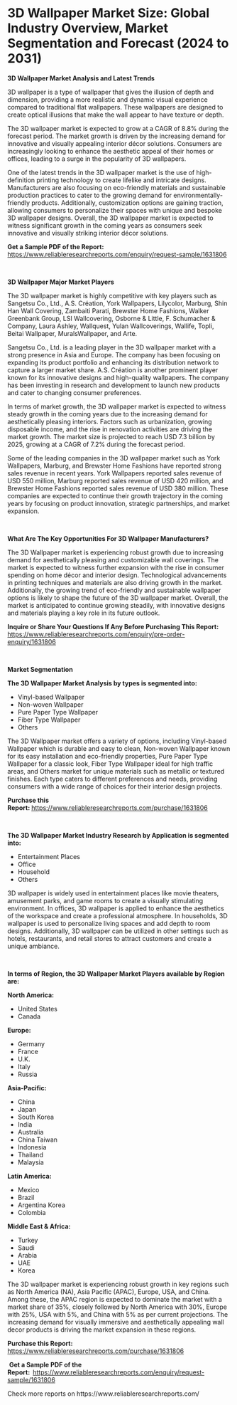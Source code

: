<p><h1>3D Wallpaper Market Size: Global Industry Overview, Market Segmentation and Forecast (2024 to 2031)</h1></p><p><strong>3D Wallpaper Market Analysis and Latest Trends</strong></p>
<p><p>3D wallpaper is a type of wallpaper that gives the illusion of depth and dimension, providing a more realistic and dynamic visual experience compared to traditional flat wallpapers. These wallpapers are designed to create optical illusions that make the wall appear to have texture or depth.</p><p>The 3D wallpaper market is expected to grow at a CAGR of 8.8% during the forecast period. The market growth is driven by the increasing demand for innovative and visually appealing interior décor solutions. Consumers are increasingly looking to enhance the aesthetic appeal of their homes or offices, leading to a surge in the popularity of 3D wallpapers.</p><p>One of the latest trends in the 3D wallpaper market is the use of high-definition printing technology to create lifelike and intricate designs. Manufacturers are also focusing on eco-friendly materials and sustainable production practices to cater to the growing demand for environmentally-friendly products. Additionally, customization options are gaining traction, allowing consumers to personalize their spaces with unique and bespoke 3D wallpaper designs. Overall, the 3D wallpaper market is expected to witness significant growth in the coming years as consumers seek innovative and visually striking interior décor solutions.</p></p>
<p><strong>Get a Sample PDF of the Report:&nbsp;</strong> <a href="https://www.reliableresearchreports.com/enquiry/request-sample/1631806">https://www.reliableresearchreports.com/enquiry/request-sample/1631806</a></p>
<p>&nbsp;</p>
<p><strong>3D Wallpaper Major Market Players</strong></p>
<p><p>The 3D wallpaper market is highly competitive with key players such as Sangetsu Co., Ltd., A.S. Création, York Wallpapers, Lilycolor, Marburg, Shin Han Wall Covering, Zambaiti Parati, Brewster Home Fashions, Walker Greenbank Group, LSI Wallcovering, Osborne & Little, F. Schumacher & Company, Laura Ashley, Wallquest, Yulan Wallcoverings, Wallife, Topli, Beitai Wallpaper, MuralsWallpaper, and Arte.</p><p>Sangetsu Co., Ltd. is a leading player in the 3D wallpaper market with a strong presence in Asia and Europe. The company has been focusing on expanding its product portfolio and enhancing its distribution network to capture a larger market share. A.S. Création is another prominent player known for its innovative designs and high-quality wallpapers. The company has been investing in research and development to launch new products and cater to changing consumer preferences.</p><p>In terms of market growth, the 3D wallpaper market is expected to witness steady growth in the coming years due to the increasing demand for aesthetically pleasing interiors. Factors such as urbanization, growing disposable income, and the rise in renovation activities are driving the market growth. The market size is projected to reach USD 7.3 billion by 2025, growing at a CAGR of 7.2% during the forecast period.</p><p>Some of the leading companies in the 3D wallpaper market such as York Wallpapers, Marburg, and Brewster Home Fashions have reported strong sales revenue in recent years. York Wallpapers reported sales revenue of USD 550 million, Marburg reported sales revenue of USD 420 million, and Brewster Home Fashions reported sales revenue of USD 380 million. These companies are expected to continue their growth trajectory in the coming years by focusing on product innovation, strategic partnerships, and market expansion.</p></p>
<p>&nbsp;</p>
<p><strong>What Are The Key Opportunities For 3D Wallpaper Manufacturers?</strong></p>
<p><p>The 3D Wallpaper market is experiencing robust growth due to increasing demand for aesthetically pleasing and customizable wall coverings. The market is expected to witness further expansion with the rise in consumer spending on home décor and interior design. Technological advancements in printing techniques and materials are also driving growth in the market. Additionally, the growing trend of eco-friendly and sustainable wallpaper options is likely to shape the future of the 3D wallpaper market. Overall, the market is anticipated to continue growing steadily, with innovative designs and materials playing a key role in its future outlook.</p></p>
<p><strong>Inquire or Share Your Questions If Any Before Purchasing This Report:</strong> <a href="https://www.reliableresearchreports.com/enquiry/pre-order-enquiry/1631806">https://www.reliableresearchreports.com/enquiry/pre-order-enquiry/1631806</a></p>
<p>&nbsp;</p>
<p><strong>Market Segmentation</strong></p>
<p><strong>The 3D Wallpaper Market Analysis by types is segmented into:</strong></p>
<p><ul><li>Vinyl-based Wallpaper</li><li>Non-woven Wallpaper</li><li>Pure Paper Type Wallpaper</li><li>Fiber Type Wallpaper</li><li>Others</li></ul></p>
<p><p>The 3D Wallpaper market offers a variety of options, including Vinyl-based Wallpaper which is durable and easy to clean, Non-woven Wallpaper known for its easy installation and eco-friendly properties, Pure Paper Type Wallpaper for a classic look, Fiber Type Wallpaper ideal for high traffic areas, and Others market for unique materials such as metallic or textured finishes. Each type caters to different preferences and needs, providing consumers with a wide range of choices for their interior design projects.</p></p>
<p><strong>Purchase this Report:&nbsp;</strong><a href="https://www.reliableresearchreports.com/purchase/1631806">https://www.reliableresearchreports.com/purchase/1631806</a></p>
<p>&nbsp;</p>
<p><strong>The 3D Wallpaper Market Industry Research by Application is segmented into:</strong></p>
<p><ul><li>Entertainment Places</li><li>Office</li><li>Household</li><li>Others</li></ul></p>
<p><p>3D wallpaper is widely used in entertainment places like movie theaters, amusement parks, and game rooms to create a visually stimulating environment. In offices, 3D wallpaper is applied to enhance the aesthetics of the workspace and create a professional atmosphere. In households, 3D wallpaper is used to personalize living spaces and add depth to room designs. Additionally, 3D wallpaper can be utilized in other settings such as hotels, restaurants, and retail stores to attract customers and create a unique ambiance.</p></p>
<p>&nbsp;</p>
<p><strong>In terms of Region, the 3D Wallpaper Market Players available by Region are:</strong></p>
<p>
    <p> <strong> North America: </strong>
        <ul>
            <li>United States</li>
            <li>Canada</li>
        </ul>
        </p> 
    <p> <strong> Europe: </strong>
        <ul>
            <li>Germany</li>
            <li>France</li>
            <li>U.K.</li>
            <li>Italy</li>
            <li>Russia</li>
        </ul>
        </p> 
    <p> <strong> Asia-Pacific: </strong>
        <ul>
            <li>China</li>
            <li>Japan</li>
            <li>South Korea</li>
            <li>India</li>
            <li>Australia</li>
            <li>China Taiwan</li>
            <li>Indonesia</li>
            <li>Thailand</li>
            <li>Malaysia</li>
        </ul>
        </p> 
    <p> <strong> Latin America: </strong>
        <ul>
            <li>Mexico</li>
            <li>Brazil</li>
            <li>Argentina Korea</li>
            <li>Colombia</li>
        </ul>
        </p> 
    <p> <strong> Middle East & Africa: </strong>
        <ul>
            <li>Turkey</li>
            <li>Saudi</li>
            <li>Arabia</li>
            <li>UAE</li>
            <li>Korea</li>
        </ul>
    </p>
    </p>
<p><p>The 3D wallpaper market is experiencing robust growth in key regions such as North America (NA), Asia Pacific (APAC), Europe, USA, and China. Among these, the APAC region is expected to dominate the market with a market share of 35%, closely followed by North America with 30%, Europe with 25%, USA with 5%, and China with 5% as per current projections. The increasing demand for visually immersive and aesthetically appealing wall decor products is driving the market expansion in these regions.</p></p>
<p><strong>Purchase this Report: </strong><a href="https://www.reliableresearchreports.com/purchase/1631806">https://www.reliableresearchreports.com/purchase/1631806</a></p>
<p>&nbsp;<strong>Get a Sample PDF of the Report:&nbsp;&nbsp;</strong><a href="https://www.reliableresearchreports.com/enquiry/request-sample/1631806">https://www.reliableresearchreports.com/enquiry/request-sample/1631806</a></p>
<p><strong></strong></p>
<p>Check more reports on https://www.reliableresearchreports.com/</p>